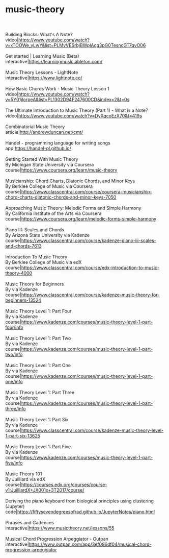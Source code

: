 # music-theory<br><br>

Building Blocks: What's A Note?<br>video|https://www.youtube.com/watch?v=xTOOWe_yLwY&list=PLMvVESrbjBWplAcg3pG0TesncGT7qvO06<br><br>
Get started | Learning Music (Beta)<br>interactive|https://learningmusic.ableton.com/<br><br>
Music Theory Lessons - LightNote<br>interactive|https://www.lightnote.co/<br><br>
How Basic Chords Work - Music Theory Lesson 1<br>video|https://www.youtube.com/watch?v=5Y01jIorpeA&list=PL1302D94F247600CD&index=2&t=0s<br><br>
The Ultimate Introduction to Music Theory (Part 1) - What is a Note?<br>video|https://www.youtube.com/watch?v=DyXqcoEzX70&t=419s<br><br>
Combinatorial Music Theory<br>article|http://andrewduncan.net/cmt/<br><br>
Handel - programming language for writing songs<br>app|https://handel-pl.github.io/<br><br>
Getting Started With Music Theory<br>By Michigan State University via Coursera<br>course|https://www.coursera.org/learn/music-theory<br><br>
Musicianship: Chord Charts, Diatonic Chords, and Minor Keys<br>By Berklee College of Music via Coursera<br>course|https://www.classcentral.com/course/coursera-musicianship-chord-charts-diatonic-chords-and-minor-keys-7050<br><br>
Approaching Music Theory: Melodic Forms and Simple Harmony<br>By California Institute of the Arts via Coursera<br>course|https://www.coursera.org/learn/melodic-forms-simple-harmony<br><br>
Piano III: Scales and Chords<br>By Arizona State University via Kadenze<br>course|https://www.classcentral.com/course/kadenze-piano-iii-scales-and-chords-7613<br><br>
Introduction To Music Theory<br>By Berklee College of Music via edX<br>course|https://www.classcentral.com/course/edx-introduction-to-music-theory-4000<br><br>
Music Theory for Beginners<br>By  via Kadenze<br>course|https://www.classcentral.com/course/kadenze-music-theory-for-beginners-13524<br><br>
Music Theory Level 1: Part Four<br>By  via Kadenze<br>course|https://www.kadenze.com/courses/music-theory-level-1-part-four/info<br><br>
Music Theory Level 1: Part Two<br>By  via Kadenze<br>course|https://www.kadenze.com/courses/music-theory-level-1-part-two/info<br><br>
Music Theory Level 1: Part One<br>By  via Kadenze<br>course|https://www.kadenze.com/courses/music-theory-level-1-part-one/info<br><br>
Music Theory Level 1: Part Three<br>By  via Kadenze<br>course|https://www.kadenze.com/courses/music-theory-level-1-part-three/info<br><br>
Music Theory Level 1: Part Six<br>By  via Kadenze<br>course|https://www.classcentral.com/course/kadenze-music-theory-level-1-part-six-13625<br><br>
Music Theory Level 1: Part Five<br>By  via Kadenze<br>course|https://www.kadenze.com/courses/music-theory-level-1-part-five/info<br><br>
Music Theory 101<br>By Juilliard via edX<br>course|https://courses.edx.org/courses/course-v1:JuilliardX+JX001x+3T2017/course/<br><br>
Deriving the piano keyboard from biological principles using clustering (Jupyter)<br>code|https://fiftysevendegreesofrad.github.io/JupyterNotes/piano.html<br><br>
Phrases and Cadences<br>interactive|https://www.musictheory.net/lessons/55<br><br>
Musical Chord Progression Arpeggiator - Outpan<br>interactive|https://www.outpan.com/app/3ef086df04/musical-chord-progression-arpeggiator<br><br>
